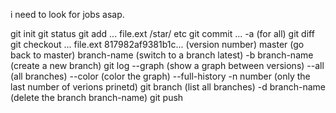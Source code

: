 
i need to look for jobs asap.


git init
git status
git add ...
	file.ext
	/star/
	etc
git commit ...
	   -a	(for all)
git diff
git checkout ...
		file.ext
		817982af9381b1c... (version number)
		master		   (go back to master)
		branch-name	   (switch to a branch latest)
		-b branch-name	   (create a new branch)
git log
	--graph	  (show a graph between versions)
	--all	  (all branches)
	--color   (color the graph)
	--full-history
	-n number (only the last number of verions prinetd)
git branch			(list all branches)
	   -d branch-name	(delete the branch branch-name)
git push
